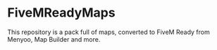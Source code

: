 # FiveMReadyMaps
This repository is a pack full of maps, converted to FiveM Ready from Menyoo, Map Builder and more.
